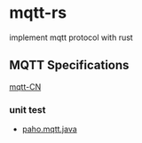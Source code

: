 # mqtt-rs
 implement mqtt protocol with rust



## MQTT Specifications
[mqtt-CN](http://mqtt.p2hp.com/)

### unit test

- [paho.mqtt.java](https://github.com/eclipse/paho.mqtt.java)